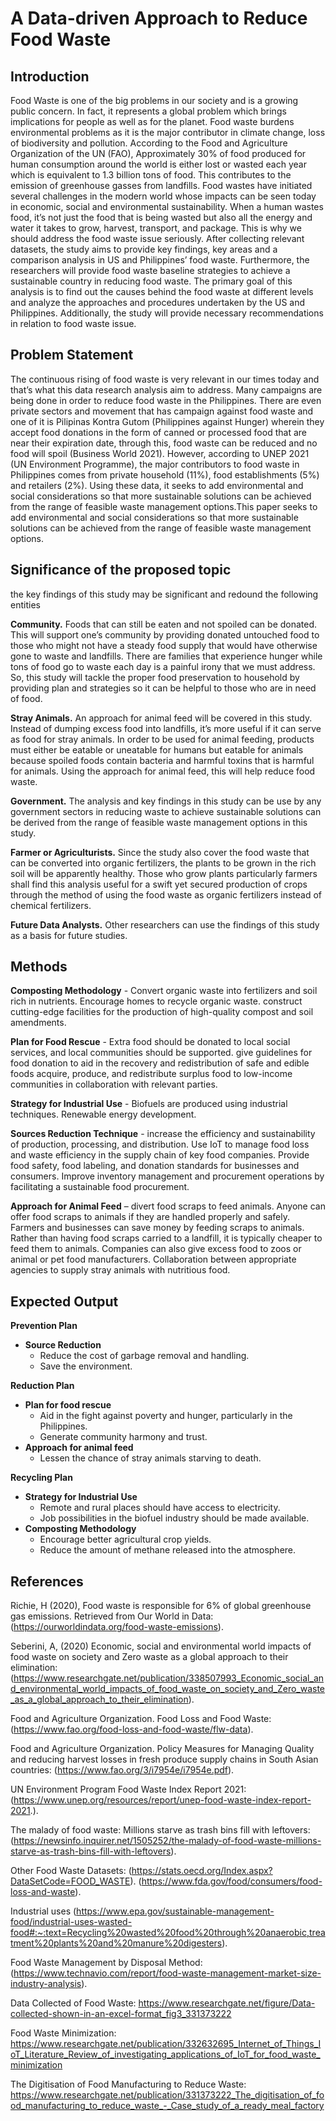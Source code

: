 # A Data-driven Approach to Reduce Food Waste

## Introduction

Food Waste is one of the big problems in our society and is a growing public concern. In fact, it represents a global problem which brings implications for people as well as for the planet. Food waste burdens environmental problems as it is the major contributor in climate change, loss of biodiversity and pollution. According to the Food and Agriculture Organization of the UN (FAO), Approximately 30% of food produced for human consumption around the world is either lost or wasted each year which is equivalent to 1.3 billion tons of food. This contributes to the emission of greenhouse gasses from landfills. Food wastes have initiated several challenges in the modern world whose impacts can be seen today in economic, social and environmental sustainability. When a human wastes food, it’s not just the food that is being wasted but also all the energy and water it takes to grow, harvest, transport, and package. This is why we should address the food waste issue seriously. After collecting relevant datasets, the study aims to provide key findings, key areas and a comparison analysis in US and Philippines’ food waste. Furthermore, the researchers will provide food waste baseline strategies to achieve a sustainable country in reducing food waste. The primary goal of this analysis is to find out the causes behind the food waste at different levels and analyze the approaches and procedures undertaken by the US and Philippines. Additionally, the study will provide necessary recommendations in relation to food waste issue. 

## Problem Statement 

The continuous rising of food waste is very relevant in our times today and that’s what this data research analysis aim to address. Many campaigns are being done in order to reduce food waste in the Philippines. There are even private sectors and movement that has campaign against food waste and one of it is Pilipinas Kontra Gutom (Philippines against Hunger) wherein they accept food donations in the form of canned or processed food that are near their expiration date, through this, food waste can be reduced and no food will spoil (Business World 2021). However, according to UNEP 2021 (UN Environment Programme), the major contributors to food waste in Philippines comes from private household (11%), food establishments (5%) and retailers (2%). Using these data, it seeks to add environmental and social considerations so that more sustainable solutions can be achieved from the range of feasible waste management options.This paper seeks to add environmental and social considerations so that more sustainable solutions can be achieved from the range of feasible waste management options. 


## Significance of the proposed topic
the key findings of this study may be significant and redound the following entities

**Community.** Foods that can still be eaten and not spoiled can be donated. This will support one’s community by providing donated untouched food to those who might not have a steady food supply that would have otherwise gone to waste and landfills. There are families that experience hunger while tons of food go to waste each day is a painful irony that we must address. So, this study will tackle the proper food preservation to household by providing plan and strategies so it can be helpful to those who are in need of food. 

**Stray Animals.** An approach for animal feed will be covered in this study. Instead of dumping excess food into landfills, it’s more useful if it can serve as food for stray animals. In order to be used for animal feeding, products must either be eatable or uneatable for humans but eatable for animals because spoiled foods contain bacteria and harmful toxins that is harmful for animals. Using the approach for animal feed, this will help reduce food waste. 

**Government.** The analysis and key findings in this study can be use by any government sectors in reducing waste to achieve sustainable solutions can be derived from the range of feasible waste management options in this study.

**Farmer or Agriculturists.** Since the study also cover the food waste that can be converted into organic fertilizers, the plants to be grown in the rich soil will be apparently healthy. Those who grow plants particularly farmers shall find this analysis useful for a swift yet secured production of crops through the method of using the food waste as organic fertilizers instead of chemical fertilizers.

**Future Data Analysts.** Other researchers can use the findings of this study as a basis for future studies. 


## Methods

**Composting Methodology** - Convert organic waste into fertilizers and soil rich in nutrients. Encourage homes to recycle organic waste. construct cutting-edge facilities for the production of high-quality compost and soil amendments. 

**Plan for Food Rescue** - Extra food should be donated to local social services, and local communities should be supported. give guidelines for food donation to aid in the recovery and redistribution of safe and edible foods acquire, produce, and redistribute surplus food to low-income communities in collaboration with relevant parties.

**Strategy for Industrial Use** - Biofuels are produced using industrial techniques. Renewable energy development. 

**Sources Reduction Technique** - increase the efficiency and sustainability of production, processing, and distribution. Use IoT to manage food loss and waste efficiency in the supply chain of key food companies. Provide food safety, food labeling, and donation standards for businesses and consumers. Improve inventory management and procurement operations by facilitating a sustainable food procurement.

**Approach for Animal Feed** – divert food scraps to feed animals. Anyone can offer food scraps to animals if they are handled properly and safely. Farmers and businesses can save money by feeding scraps to animals. Rather than having food scraps carried to a landfill, it is typically cheaper to feed them to animals. Companies can also give excess food to zoos or animal or pet food manufacturers. Collaboration between appropriate agencies to supply stray animals with nutritious food. 


## Expected Output

**Prevention Plan**
- **Source Reduction**
    - Reduce the cost of garbage removal and handling.
    - Save the environment.
    
**Reduction Plan**
- **Plan for food rescue**
    - Aid in the fight against poverty and hunger, particularly in the Philippines.
    - Generate community harmony and trust.
- **Approach for animal feed**
    - Lessen the chance of stray animals starving to death.

**Recycling Plan**
- **Strategy for Industrial Use**
    - Remote and rural places should have access to electricity. 
    - Job possibilities in the biofuel industry should be made available.
- **Composting Methodology**
    - Encourage better agricultural crop yields.
    - Reduce the amount of methane released into the atmosphere.
    
    
## References

Richie, H (2020), Food waste is responsible for 6% of global greenhouse gas emissions. Retrieved from Our World in Data: (https://ourworldindata.org/food-waste-emissions).

Seberini, A, (2020) Economic, social and environmental world impacts of food waste on society and Zero waste as a global approach to their elimination: (https://www.researchgate.net/publication/338507993_Economic_social_and_environmental_world_impacts_of_food_waste_on_society_and_Zero_waste_as_a_global_approach_to_their_elimination).

Food and Agriculture Organization. Food Loss and Food Waste: (https://www.fao.org/food-loss-and-food-waste/flw-data).

Food and Agriculture Organization. Policy Measures for Managing Quality and reducing harvest losses in fresh produce supply chains in South Asian countries: (https://www.fao.org/3/i7954e/i7954e.pdf).

UN Environment Program Food Waste Index Report 2021: (https://www.unep.org/resources/report/unep-food-waste-index-report-2021.).

The malady of food waste: Millions starve as trash bins fill with leftovers:  (https://newsinfo.inquirer.net/1505252/the-malady-of-food-waste-millions-starve-as-trash-bins-fill-with-leftovers).

Other Food Waste Datasets: 
(https://stats.oecd.org/Index.aspx?DataSetCode=FOOD_WASTE).
(https://www.fda.gov/food/consumers/food-loss-and-waste). 

Industrial uses
(https://www.epa.gov/sustainable-management-food/industrial-uses-wasted-food#:~:text=Recycling%20wasted%20food%20through%20anaerobic,treatment%20plants%20and%20manure%20digesters). 

Food Waste Management by Disposal Method: (https://www.technavio.com/report/food-waste-management-market-size-industry-analysis).

Data Collected of Food Waste: https://www.researchgate.net/figure/Data-collected-shown-in-an-excel-format_fig3_331373222

Food Waste Minimization: https://www.researchgate.net/publication/332632695_Internet_of_Things_IoT_Literature_Review_of_investigating_applications_of_IoT_for_food_waste_minimization

The Digitisation of Food Manufacturing to Reduce Waste: https://www.researchgate.net/publication/331373222_The_digitisation_of_food_manufacturing_to_reduce_waste_-_Case_study_of_a_ready_meal_factory






